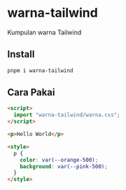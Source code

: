 # warna-tailwind

Kumpulan warna Tailwind

## Install

```bash
pnpm i warna-tailwind
```

## Cara Pakai

```html
<script>
  import "warna-tailwind/warna.css";
</script>

<p>Hello World</p>

<style>
  p {
    color: var(--orange-500);
    background: var(--pink-500);
  }
</style>
```
